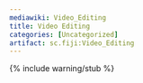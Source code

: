 ```yaml
---
mediawiki: Video_Editing
title: Video Editing
categories: [Uncategorized]
artifact: sc.fiji:Video_Editing
---
```


{% include warning/stub %}



